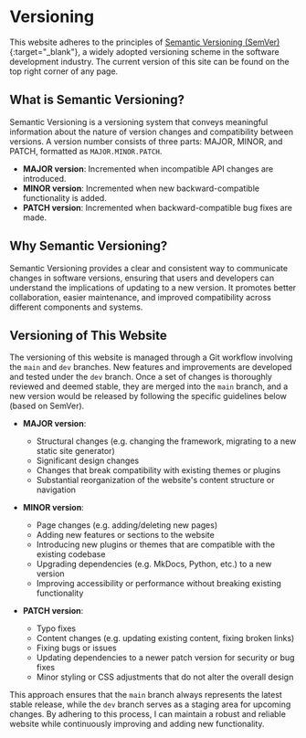 
# Versioning

This website adheres to the principles of [Semantic Versioning (SemVer)](https://semver.org){:target="_blank"}, a widely adopted versioning scheme in the software development industry. The current version of this site can be found on the top right corner of any page.

## What is Semantic Versioning?

Semantic Versioning is a versioning system that conveys meaningful information about the nature of version changes and compatibility between versions. A version number consists of three parts: MAJOR, MINOR, and PATCH, formatted as `MAJOR.MINOR.PATCH`.

- **MAJOR version**: Incremented when incompatible API changes are introduced.
- **MINOR version**: Incremented when new backward-compatible functionality is added.
- **PATCH version**: Incremented when backward-compatible bug fixes are made.

## Why Semantic Versioning?

Semantic Versioning provides a clear and consistent way to communicate changes in software versions, ensuring that users and developers can understand the implications of updating to a new version. It promotes better collaboration, easier maintenance, and improved compatibility across different components and systems.

## Versioning of This Website

The versioning of this website is managed through a Git workflow involving the `main` and `dev` branches. New features and improvements are developed and tested under the `dev` branch. Once a set of changes is thoroughly reviewed and deemed stable, they are merged into the `main` branch, and a new version would be released by following the specific guidelines below (based on SemVer).

- **MAJOR version**:
    * Structural changes (e.g. changing the framework, migrating to a new static site generator)
    * Significant design changes
    * Changes that break compatibility with existing themes or plugins
    * Substantial reorganization of the website's content structure or navigation

- **MINOR version**:
    * Page changes (e.g. adding/deleting new pages)
    * Adding new features or sections to the website
    * Introducing new plugins or themes that are compatible with the existing codebase
    * Upgrading dependencies (e.g. MkDocs, Python, etc.) to a new version
    * Improving accessibility or performance without breaking existing functionality

- **PATCH version**:
    * Typo fixes
    * Content changes (e.g. updating existing content, fixing broken links)
    * Fixing bugs or issues
    * Updating dependencies to a newer patch version for security or bug fixes
    * Minor styling or CSS adjustments that do not alter the overall design

This approach ensures that the `main` branch always represents the latest stable release, while the `dev` branch serves as a staging area for upcoming changes. By adhering to this process, I can maintain a robust and reliable website while continuously improving and adding new functionality.